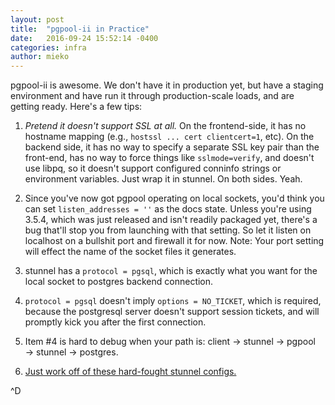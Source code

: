 ```yaml
---
layout: post
title:  "pgpool-ii in Practice"
date:   2016-09-24 15:52:14 -0400
categories: infra
author: mieko
---
```


pgpool-ii is awesome. We don't have it in production yet, but have a staging
environment and have run it through production-scale loads, and are getting
ready. Here's a few tips:

  1. *Pretend it doesn't support SSL at all.*  On the frontend-side, it has no
     hostname mapping (e.g., `hostssl ... cert clientcert=1`, etc). On the
     backend side, it has no way to specify a separate SSL key pair than
     the front-end, has no way to force things like `sslmode=verify`, and
     doesn't use libpq, so it doesn't support configured conninfo strings or
     environment variables. Just wrap it in stunnel. On both sides. Yeah.

  2. Since you've now got pgpool operating on local sockets, you'd think you
     can set `listen_addresses = ''` as the docs state. Unless you're using
     3.5.4, which was just released and isn't readily packaged yet, there's a
     bug that'll stop you from launching with that setting. So let it listen
     on localhost on a bullshit port and firewall it for now. Note: Your port
     setting will effect the name of the socket files it generates.

  3. stunnel has a `protocol = pgsql`, which is exactly what you want for the
     local socket to postgres backend connection.

  4. `protocol = pgsql` doesn't imply `options = NO_TICKET`, which is required,
     because the postgresql server doesn't support session tickets, and will
     promptly kick you after the first connection.

  5. Item #4 is hard to debug when your path is: client → stunnel → pgpool →
     stunnel → postgres.

  6. [Just work off of these hard-fought stunnel configs.](https://gist.github.com/mieko/a075f9ce8cb8fd5c68fed310acebe449)

^D
